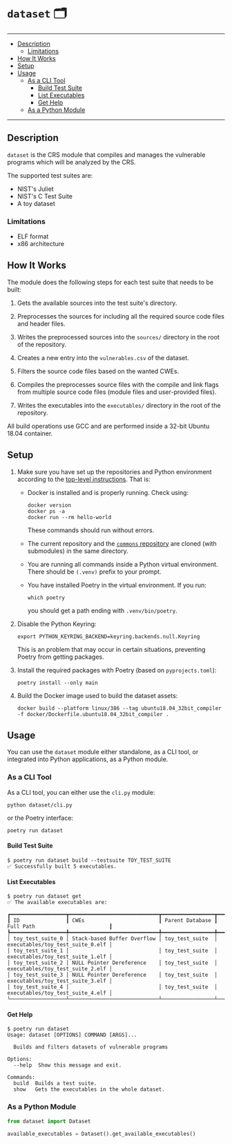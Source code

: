 # `dataset` 🗂️

---

- [Description](#description)
  - [Limitations](#limitations)
- [How It Works](#how-it-works)
- [Setup](#setup)
- [Usage](#usage)
  - [As a CLI Tool](#as-a-cli-tool)
    - [Build Test Suite](#build-test-suite)
    - [List Executables](#list-executables)
    - [Get Help](#get-help)
  - [As a Python Module](#as-a-python-module)

---

## Description

`dataset` is the CRS module that compiles and manages the vulnerable programs which will be analyzed by the CRS.

The supported test suites are:

- NIST's Juliet
- NIST's C Test Suite
- A toy dataset

### Limitations

- ELF format
- x86 architecture

## How It Works

The module does the following steps for each test suite that needs to be built:

1. Gets the available sources into the test suite's directory.

1. Preprocesses the sources for including all the required source code files and header files.

1. Writes the preprocessed sources into the `sources/` directory in the root of the repository.

1. Creates a new entry into the `vulnerables.csv` of the dataset.

1. Filters the source code files based on the wanted CWEs.

1. Compiles the preprocesses source files with the compile and link flags from multiple source code files (module files and user-provided files).

1. Writes the executables into the `executables/` directory in the root of the repository.

All build operations use GCC and are performed inside a 32-bit Ubuntu 18.04 container.

## Setup

1. Make sure you have set up the repositories and Python environment according to the [top-level instructions](https://github.com/open-crs#requirements).
   That is:

   - Docker is installed and is properly running.
     Check using:

     ```console
     docker version
     docker ps -a
     docker run --rm hello-world
     ```

     These commands should run without errors.

   - The current repository and the [`commons` repository](https://github.com/open-crs/commons) are cloned (with submodules) in the same directory.

   - You are running all commands inside a Python virtual environment.
     There should be `(.venv)` prefix to your prompt.

   - You have installed Poetry in the virtual environment.
     If you run:

     ```console
     which poetry
     ```

     you should get a path ending with `.venv/bin/poetry`.

1. Disable the Python Keyring:

   ```console
   export PYTHON_KEYRING_BACKEND=keyring.backends.null.Keyring
   ```

   This is an problem that may occur in certain situations, preventing Poetry from getting packages.

1. Install the required packages with Poetry (based on `pyprojects.toml`):

   ```console
   poetry install --only main
   ```

1. Build the Docker image used to build the dataset assets:

   ```console
   docker build --platform linux/386 --tag ubuntu18.04_32bit_compiler -f docker/Dockerfile.ubuntu18.04_32bit_compiler .
   ```

## Usage

You can use the `dataset` module either standalone, as a CLI tool, or integrated into Python applications, as a Python module.

### As a CLI Tool

As a CLI tool, you can either use the `cli.py` module:

```console
python dataset/cli.py
```

or the Poetry interface:

```console
poetry run dataset
```

#### Build Test Suite

```console
$ poetry run dataset build --testsuite TOY_TEST_SUITE
✅ Successfully built 5 executables.
```

#### List Executables

```console
$ poetry run dataset get
✅ The available executables are:

┏━━━━━━━━━━━━━━━━━━┳━━━━━━━━━━━━━━━━━━━━━━━━━━━━━┳━━━━━━━━━━━━━━━━━┳━━━━━━━━━━━━━━━━━━━━━━━━━━━━━━━━━━┓
┃ ID               ┃ CWEs                        ┃ Parent Database ┃ Full Path                        ┃
┡━━━━━━━━━━━━━━━━━━╇━━━━━━━━━━━━━━━━━━━━━━━━━━━━━╇━━━━━━━━━━━━━━━━━╇━━━━━━━━━━━━━━━━━━━━━━━━━━━━━━━━━━┩
│ toy_test_suite_0 │ Stack-based Buffer Overflow │ toy_test_suite  │ executables/toy_test_suite_0.elf │
│ toy_test_suite_1 │                             │ toy_test_suite  │ executables/toy_test_suite_1.elf │
│ toy_test_suite_2 │ NULL Pointer Dereference    │ toy_test_suite  │ executables/toy_test_suite_2.elf │
│ toy_test_suite_3 │ NULL Pointer Dereference    │ toy_test_suite  │ executables/toy_test_suite_3.elf │
│ toy_test_suite_4 │                             │ toy_test_suite  │ executables/toy_test_suite_4.elf │
└──────────────────┴─────────────────────────────┴─────────────────┴──────────────────────────────────┘
```

#### Get Help

```console
$ poetry run dataset
Usage: dataset [OPTIONS] COMMAND [ARGS]...

  Builds and filters datasets of vulnerable programs

Options:
  --help  Show this message and exit.

Commands:
  build  Builds a test suite.
  show   Gets the executables in the whole dataset.
```

### As a Python Module

```python
from dataset import Dataset

available_executables = Dataset().get_available_executables()
```
